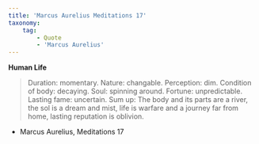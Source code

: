 ```yaml
---
title: 'Marcus Aurelius Meditations 17'
taxonomy:
    tag:
        - Quote
        - 'Marcus Aurelius'
---
```


**Human Life**
> Duration: momentary. Nature: changable. Perception: dim. Condition of body: decaying. Soul: spinning around. Fortune: unpredictable. Lasting fame: uncertain.
> Sum up: The body and its parts are a river, the sol is a dream and mist, life is warfare and a journey far from home, lasting reputation is oblivion.
- Marcus Aurelius, Meditations 17